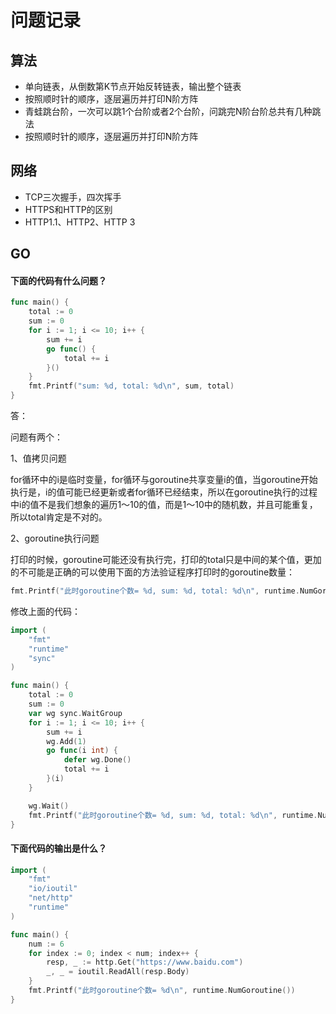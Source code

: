 # 问题记录

## 算法

- 单向链表，从倒数第K节点开始反转链表，输出整个链表
- 按照顺时针的顺序，逐层遍历并打印N阶方阵
- 青蛙跳台阶，一次可以跳1个台阶或者2个台阶，问跳完N阶台阶总共有几种跳法
- 按照顺时针的顺序，逐层遍历并打印N阶方阵

## 网络

- TCP三次握手，四次挥手
- HTTPS和HTTP的区别
- HTTP1.1、HTTP2、HTTP 3

## GO

#### 下面的代码有什么问题？

```Go
func main() {
	total := 0
	sum := 0
	for i := 1; i <= 10; i++ {
		sum += i
		go func() {
			total += i
		}()
	}
	fmt.Printf("sum: %d, total: %d\n", sum, total)
}
```

答：

问题有两个：

1、值拷贝问题

for循环中的i是临时变量，for循环与goroutine共享变量i的值，当goroutine开始执行是，i的值可能已经更新或者for循环已经结束，所以在goroutine执行的过程中i的值不是我们想象的遍历1～10的值，而是1～10中的随机数，并且可能重复，所以total肯定是不对的。

2、goroutine执行问题

打印的时候，goroutine可能还没有执行完，打印的total只是中间的某个值，更加的不可能是正确的可以使用下面的方法验证程序打印时的goroutine数量：

```go
fmt.Printf("此时goroutine个数= %d, sum: %d, total: %d\n", runtime.NumGoroutine(), sum, total)
```

修改上面的代码：

```go
import (
	"fmt"
	"runtime"
	"sync"
)

func main() {
	total := 0
	sum := 0
	var wg sync.WaitGroup
	for i := 1; i <= 10; i++ {
		sum += i
		wg.Add(1)
		go func(i int) {
			defer wg.Done()
			total += i
		}(i)
	}

	wg.Wait()
	fmt.Printf("此时goroutine个数= %d, sum: %d, total: %d\n", runtime.NumGoroutine(), sum, total)
}

```

#### 下面代码的输出是什么？

```go
import (
	"fmt"
	"io/ioutil"
	"net/http"
	"runtime"
)

func main() {
	num := 6
	for index := 0; index < num; index++ {
		resp, _ := http.Get("https://www.baidu.com")
		_, _ = ioutil.ReadAll(resp.Body)
	}
	fmt.Printf("此时goroutine个数= %d\n", runtime.NumGoroutine())
}
```

